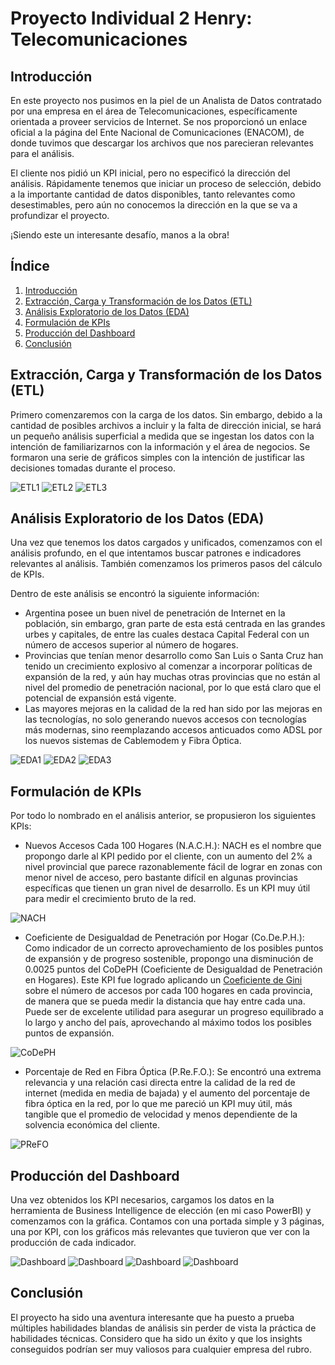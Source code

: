 # Proyecto Individual 2 Henry: Telecomunicaciones

## Introducción
En este proyecto nos pusimos en la piel de un Analista de Datos contratado por una empresa en el área de Telecomunicaciones, específicamente orientada a proveer servicios de Internet. Se nos proporcionó un enlace oficial a la página del Ente Nacional de Comunicaciones (ENACOM), de donde tuvimos que descargar los archivos que nos parecieran relevantes para el análisis.

El cliente nos pidió un KPI inicial, pero no especificó la dirección del análisis. Rápidamente tenemos que iniciar un proceso de selección, debido a la importante cantidad de datos disponibles, tanto relevantes como desestimables, pero aún no conocemos la dirección en la que se va a profundizar el proyecto.

¡Siendo este un interesante desafío, manos a la obra!

## Índice
1. [Introducción](#introducción)
2. [Extracción, Carga y Transformación de los Datos (ETL)](#extracción-carga-y-transformación-de-los-datos-etl)
3. [Análisis Exploratorio de los Datos (EDA)](#análisis-exploratorio-de-los-datos-eda)
4. [Formulación de KPIs](#formulación-de-kpis)
5. [Producción del Dashboard](#producción-del-dashboard)
6. [Conclusión](#conclusión)

## Extracción, Carga y Transformación de los Datos (ETL)
Primero comenzaremos con la carga de los datos. Sin embargo, debido a la cantidad de posibles archivos a incluir y la falta de dirección inicial, se hará un pequeño análisis superficial a medida que se ingestan los datos con la intención de familiarizarnos con la información y el área de negocios. Se formaron una serie de gráficos simples con la intención de justificar las decisiones tomadas durante el proceso.

![ETL1](img/grafico_etl_1.png)
![ETL2](img/grafico_etl_2.png)
![ETL3](img/grafico_etl_3.png)

## Análisis Exploratorio de los Datos (EDA)
Una vez que tenemos los datos cargados y unificados, comenzamos con el análisis profundo, en el que intentamos buscar patrones e indicadores relevantes al análisis. También comenzamos los primeros pasos del cálculo de KPIs.

Dentro de este análisis se encontró la siguiente información:
- Argentina posee un buen nivel de penetración de Internet en la población, sin embargo, gran parte de esta está centrada en las grandes urbes y capitales, de entre las cuales destaca Capital Federal con un número de accesos superior al número de hogares.
- Provincias que tenían menor desarrollo como San Luis o Santa Cruz han tenido un crecimiento explosivo al comenzar a incorporar políticas de expansión de la red, y aún hay muchas otras provincias que no están al nivel del promedio de penetración nacional, por lo que está claro que el potencial de expansión está vigente.
- Las mayores mejoras en la calidad de la red han sido por las mejoras en las tecnologías, no solo generando nuevos accesos con tecnologías más modernas, sino reemplazando accesos anticuados como ADSL por los nuevos sistemas de Cablemodem y Fibra Óptica.

![EDA1](img/grafico_eda_1.png)
![EDA2](img/grafico_eda_2.png)
![EDA3](img/grafico_eda_3.png)

## Formulación de KPIs
Por todo lo nombrado en el análisis anterior, se propusieron los siguientes KPIs:

- Nuevos Accesos Cada 100 Hogares (N.A.C.H.): NACH es el nombre que propongo darle al KPI pedido por el cliente, con un aumento del 2% a nivel provincial que parece razonablemente fácil de lograr en zonas con menor nivel de acceso, pero bastante difícil en algunas provincias específicas que tienen un gran nivel de desarrollo. Es un KPI muy útil para medir el crecimiento bruto de la red.

![NACH](img/kpi_nach.png)

- Coeficiente de Desigualdad de Penetración por Hogar (Co.De.P.H.): Como indicador de un correcto aprovechamiento de los posibles puntos de expansión y de progreso sostenible, propongo una disminución de 0.0025 puntos del CoDePH (Coeficiente de Desigualdad de Penetración en Hogares). Este KPI fue logrado aplicando un [Coeficiente de Gini](https://es.wikipedia.org/wiki/Coeficiente_de_Gini) sobre el número de accesos por cada 100 hogares en cada provincia, de manera que se pueda medir la distancia que hay entre cada una. Puede ser de excelente utilidad para asegurar un progreso equilibrado a lo largo y ancho del país, aprovechando al máximo todos los posibles puntos de expansión.

![CoDePH](img/kpi_codeph.png)

- Porcentaje de Red en Fibra Óptica (P.Re.F.O.): Se encontró una extrema relevancia y una relación casi directa entre la calidad de la red de internet (medida en media de bajada) y el aumento del porcentaje de fibra óptica en la red, por lo que me pareció un KPI muy útil, más tangible que el promedio de velocidad y menos dependiente de la solvencia económica del cliente.

![PReFO](img/kpi_prefo.png)

## Producción del Dashboard
Una vez obtenidos los KPI necesarios, cargamos los datos en la herramienta de Business Intelligence de elección (en mi caso PowerBI) y comenzamos con la gráfica. Contamos con una portada simple y 3 páginas, una por KPI, con los gráficos más relevantes que tuvieron que ver con la producción de cada indicador.

![Dashboard](img/dashboard_1.png)
![Dashboard](img/dashboard_2.png)
![Dashboard](img/dashboard_3.png)
![Dashboard](img/dashboard_4.png)

## Conclusión
El proyecto ha sido una aventura interesante que ha puesto a prueba múltiples habilidades blandas de análisis sin perder de vista la práctica de habilidades técnicas. Considero que ha sido un éxito y que los insights conseguidos podrían ser muy valiosos para cualquier empresa del rubro.

